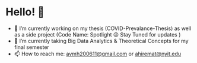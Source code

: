 # Hello! 👋
- 🔭 I’m currently working on my thesis (COVID-Prevalance-Thesis) as well as a side project (Code Name: Spotlight 😉 Stay Tuned for updates ) 
- 🌱 I’m currently taking Big Data Analytics & Theoretical Concepts for my final semester
- 📫 How to reach me: avmh200611@gmail.com or ahiremat@nyit.edu

<!--
**Amgit2/Amgit2** is a ✨ _special_ ✨ repository because its `README.md` (this file) appears on your GitHub profile.

Here are some ideas to get you started:


- 👯 I’m looking to collaborate on ...
- 🤔 I’m looking for help with ...
- 💬 Ask me about ...

- 😄 Pronouns: ...
- ⚡ Fun fact: ...
-->
